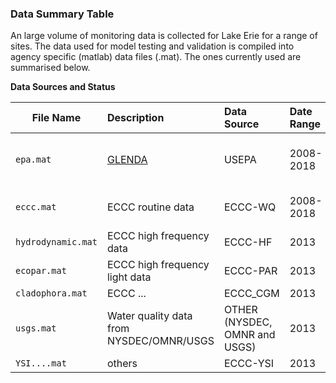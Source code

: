 
### Data Summary Table
An large volume of monitoring data is collected for Lake Erie for a range of sites. The data used for model testing and validation is compiled into agency specific (matlab) data files (.mat). The ones currently used are summarised below.


**Data Sources and Status**


| File Name | Description | Data Source | Date Range | Site Overview |
| ---------------- |:----------|:-----------|:-----------|:-----------:|
| `epa.mat` | [GLENDA](https://cdx.epa.gov) | USEPA | 2008-2018 | Station ID's from ER09-ER92 |
| `eccc.mat` | ECCC routine data | ECCC-WQ | 2008-2018 | Station ID's from 12-1372 |
| `hydrodynamic.mat` | ECCC high frequency data | ECCC-HF | 2013 |- |
| `ecopar.mat` | ECCC high frequency light data | ECCC-PAR | 2013 |- |
| `cladophora.mat` | ECCC ...| ECCC_CGM | 2013 |- |
| `usgs.mat` | Water quality data from NYSDEC/OMNR/USGS| OTHER (NYSDEC, OMNR and USGS) | 2013 |- |
| `YSI....mat` | others | ECCC-YSI |2013 |- |

